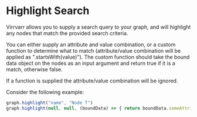 # Highlight Search
Virrvarr allows you to supply a search query to your graph, and will highlight any nodes that match the provided search criteria. 

You can either supply an attribute and value combination, or a custom function to determine what to match (attribute/value combination will be applied as ".startsWith(value)"). The custom function should take the bound data object on the nodes as an input argument and return true if it is a match, otherwise false. 

If a function is supplied the attribute/value combination will be ignored.

Consider the following example:
```javascript
graph.highlight("name", "Node T")
graph.highlight(null, null, (boundData) => { return boundData.someAttribute === "I am a bound data value" })
``` 